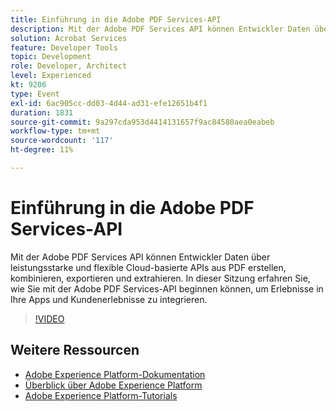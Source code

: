 ```yaml
---
title: Einführung in die Adobe PDF Services-API
description: Mit der Adobe PDF Services API können Entwickler Daten über leistungsstarke und flexible Cloud-basierte APIs aus PDF erstellen, kombinieren, exportieren und extrahieren. In dieser Sitzung erfahren Sie, wie Sie mit der Adobe PDF Services-API beginnen können, um Erlebnisse in Ihre Apps und Kundenerlebnisse zu integrieren.
solution: Acrobat Services
feature: Developer Tools
topic: Development
role: Developer, Architect
level: Experienced
kt: 9206
type: Event
exl-id: 6ac905cc-dd03-4d44-ad31-efe12651b4f1
duration: 1831
source-git-commit: 9a297cda953d4414131657f9ac84580aea0eabeb
workflow-type: tm+mt
source-wordcount: '117'
ht-degree: 11%

---
```


# Einführung in die Adobe PDF Services-API

Mit der Adobe PDF Services API können Entwickler Daten über leistungsstarke und flexible Cloud-basierte APIs aus PDF erstellen, kombinieren, exportieren und extrahieren. In dieser Sitzung erfahren Sie, wie Sie mit der Adobe PDF Services-API beginnen können, um Erlebnisse in Ihre Apps und Kundenerlebnisse zu integrieren.


>[!VIDEO](https://video.tv.adobe.com/v/337601/?quality=12&learn=on&hidetitle=true)

## Weitere Ressourcen

- [Adobe Experience Platform-Dokumentation](https://experienceleague.adobe.com/docs/experience-platform.html?lang=de)
- [Überblick über Adobe Experience Platform](https://experienceleague.adobe.com/docs/experience-platform/landing/home.html?lang=de)
- [Adobe Experience Platform-Tutorials](https://experienceleague.adobe.com/docs/platform-learn/tutorials/overview.html?lang=de)
